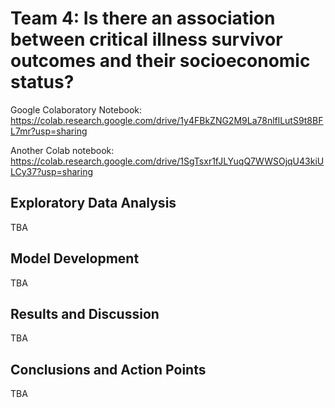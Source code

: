 # Team 4: Is there an association between critical illness survivor outcomes and their socioeconomic status?
Google Colaboratory Notebook: https://colab.research.google.com/drive/1y4FBkZNG2M9La78nlflLutS9t8BFL7mr?usp=sharing



Another Colab notebook: https://colab.research.google.com/drive/1SgTsxr1fJLYuqQ7WWSOjqU43kiULCy37?usp=sharing
## Exploratory Data Analysis
TBA

## Model Development
TBA

## Results and Discussion
TBA

## Conclusions and Action Points
TBA
